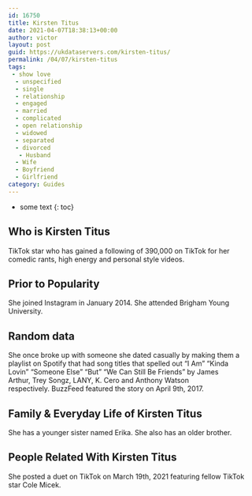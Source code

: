 ```yaml
---
id: 16750
title: Kirsten Titus
date: 2021-04-07T18:38:13+00:00
author: victor
layout: post
guid: https://ukdataservers.com/kirsten-titus/
permalink: /04/07/kirsten-titus
tags:
 - show love
  - unspecified
  - single
  - relationship
  - engaged
  - married
  - complicated
  - open relationship
  - widowed
  - separated
  - divorced
   - Husband
  - Wife
  - Boyfriend
  - Girlfriend
category: Guides
---
```


* some text
{: toc}


## Who is Kirsten Titus



TikTok star who has gained a following of 390,000 on TikTok for her comedic rants, high energy and personal style videos. 

                
                
                
## Prior to Popularity



She joined Instagram in January 2014. She attended Brigham Young University.

                
                
                
## Random data



She once broke up with someone she dated casually by making them a playlist on Spotify that had song titles that spelled out &#8220;I Am&#8221; &#8220;Kinda Lovin&#8221; &#8220;Someone Else&#8221; &#8220;But&#8221; &#8220;We Can Still Be Friends&#8221; by James Arthur, Trey Songz, LANY, K. Cero and Anthony Watson respectively. BuzzFeed featured the story on April 9th, 2017. 

                
                
                
## Family & Everyday Life of Kirsten Titus



She has a younger sister named Erika. She also has an older brother.

                
                
                
## People Related With Kirsten Titus



She posted a duet on TikTok on March 19th, 2021 featuring fellow TikTok star Cole Micek.

                
              
            
          
          
          